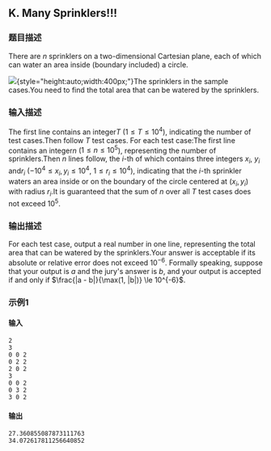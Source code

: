 ## K. Many Sprinklers!!!

### 题目描述

There are $n$ sprinklers on a two-dimensional
Cartesian plane, each of which can water an area inside (boundary
included) a circle.

![](https://uploadfiles.nowcoder.com/images/20250803/0_1754204180484/0EE66FDD85690660CC9316918E6CCB78){style="height:auto;width:400px;"}The sprinklers in the sample cases.You need to find the total area that can be watered by the sprinklers.

### 输入描述

The first line contains an integer$T$ ($1 \leq T \leq 10^4$), indicating the number
of test cases.Then follow $T$ test cases. For each test
case:The first line contains an integer$n$ ($1 \leq n \leq 10^5$), representing the
number of sprinklers.Then $n$ lines follow, the $i$-th of which contains three integers $x_i$, $y_i$ and$r_i$ ($-10^4 \leq x_i, y_i \leq 10^4$, $1 \leq r_i \leq 10^4$), indicating that the $i$-th sprinkler waters an area inside or on
the boundary of the circle centered at $(x_i, y_i)$ with radius $r_i$.It is guaranteed that the sum of $n$ over all $T$ test cases does not exceed $10^5$.

### 输出描述

For each test case, output a real number in one line, representing the
total area that can be watered by the sprinklers.Your answer is acceptable if its absolute or relative error does not
exceed $10^{-6}$. Formally speaking, suppose
that your output is $a$ and the jury\'s
answer is $b$, and your output is accepted if
and only if $\frac{|a - b|}{\max(1, |b|)} \le 10^{-6}$.

### 示例1

#### 输入

```plain
2
3
0 0 2
0 2 2
2 0 2
3
0 0 2
0 3 2
3 0 2
```

#### 输出

```plain
27.360855087873111763
34.072617811256640852
```

